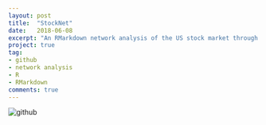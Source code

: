 ```yaml
---
layout: post
title:  "StockNet"
date:   2018-06-08
excerpt: "An RMarkdown network analysis of the US stock market through 9 crashes (1992-2017)."
project: true
tag:
- github
- network analysis
- R
- RMarkdown
comments: true
---
```


![github](https://nickwisniewski.com/StockNet)
